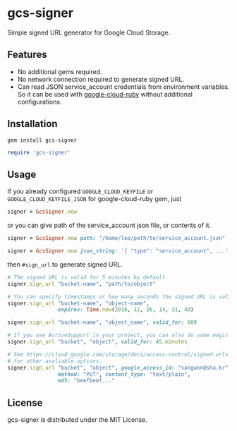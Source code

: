 # gcs-signer

Simple signed URL generator for Google Cloud Storage.

## Features

* No additional gems required.
* No network connection required to generate signed URL.
* Can read JSON service_account credentials from environment variables. So it can be used with [google-cloud-ruby](https://github.com/GoogleCloudPlatform/google-cloud-ruby) without additional configurations.

## Installation

```shell
gem install gcs-signer
```

```ruby
require 'gcs-signer'
```

## Usage

If you already configured `GOOGLE_CLOUD_KEYFILE` or `GOOGLE_CLOUD_KEYFILE_JSON` for google-cloud-ruby gem, just

```ruby
signer = GcsSigner.new
```

or you can give path of the service_account json file, or contents of it.

```ruby
signer = GcsSigner.new path: "/home/leo/path/to/service_account.json"

signer = GcsSigner.new json_string: '{ "type": "service_account", ...'
```

then `#sign_url` to generate signed URL.

```ruby
# The signed URL is valid for 5 minutes by default.
signer.sign_url "bucket-name", "path/to/object"

# You can specify timestamps or how many seconds the signed URL is valid for.
signer.sign_url "bucket-name", "object-name",
                expires: Time.new(2016, 12, 26, 14, 31, 48)

signer.sign_url "bucket-name", "object_name", valid_for: 600

# If you use AcriveSupport in your project, you can also do some magic like:
signer.sign_url "bucket", "object", valid_for: 45.minutes

# See https://cloud.google.com/storage/docs/access-control/signed-urls
# for other avaliable options.
signer.sign_url "bucket", "object", google_access_id: "sangwon@sha.kr",
                method: "PUT", content_type: "text/plain",
                md5: "beefbeef..."
```

## License

gcs-signer is distributed under the MIT License.
